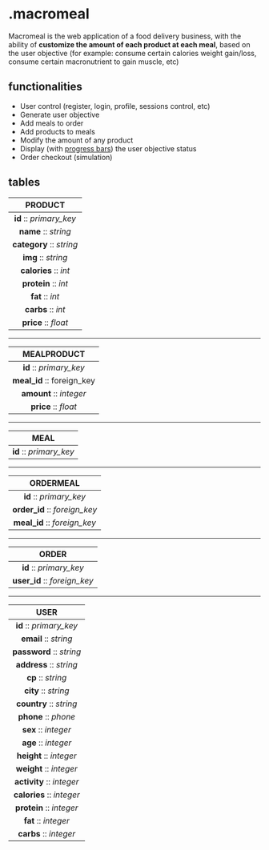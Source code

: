 # .macromeal
Macromeal is the web application of a food delivery business, with the ability of **customize the amount of each product at each meal**, based on the user objective (for example: consume certain calories weight gain/loss, consume certain macronutrient to gain muscle, etc)

## functionalities
* User control (register, login, profile, sessions control, etc)
* Generate user objective
* Add meals to order
* Add products to meals
* Modify the amount of any product
* Display (with [progress bars](http://www.w3schools.com/bootstrap/bootstrap_progressbars.asp "Bootstrap's progressbars")) the user objective status
* Order checkout (simulation)

## tables
|PRODUCT|
|:-:|
|**id** :: *primary_key*|
|**name** :: *string*|
|**category** :: *string*|
|**img** :: *string*|
|**calories** :: *int*|
|**protein** :: *int*|
|**fat** :: *int*|
|**carbs** :: *int*|
|**price** :: *float*|

<hr>

|MEALPRODUCT|
|:-:|
|**id** :: *primary_key*|
|**meal_id** :: foreign_key|
|**amount** :: *integer*|
|**price** :: *float*|

<hr>

|MEAL|
|:-:|
|**id** :: *primary_key*|

<hr>

|ORDERMEAL|
|:-:|
|**id** :: *primary_key*|
|**order_id** :: *foreign_key*|
|**meal_id** :: *foreign_key*|

<hr>

|ORDER|
|:-:|
|**id** :: *primary_key*|
|**user_id** :: *foreign_key*|

<hr>

|USER|
|:-:|
|**id** :: *primary_key*|
|**email** :: *string*|
|**password** :: *string*|
|**address** :: *string*|
|**cp** :: *string*|
|**city** :: *string*|
|**country** :: *string*|
|**phone** :: *phone*|
|**sex** :: *integer*|
|**age** :: *integer*|
|**height** :: *integer*|
|**weight** :: *integer*|
|**activity** :: *integer*|
|**calories** :: *integer*|
|**protein** :: *integer*|
|**fat** :: *integer*|
|**carbs** :: *integer*|
